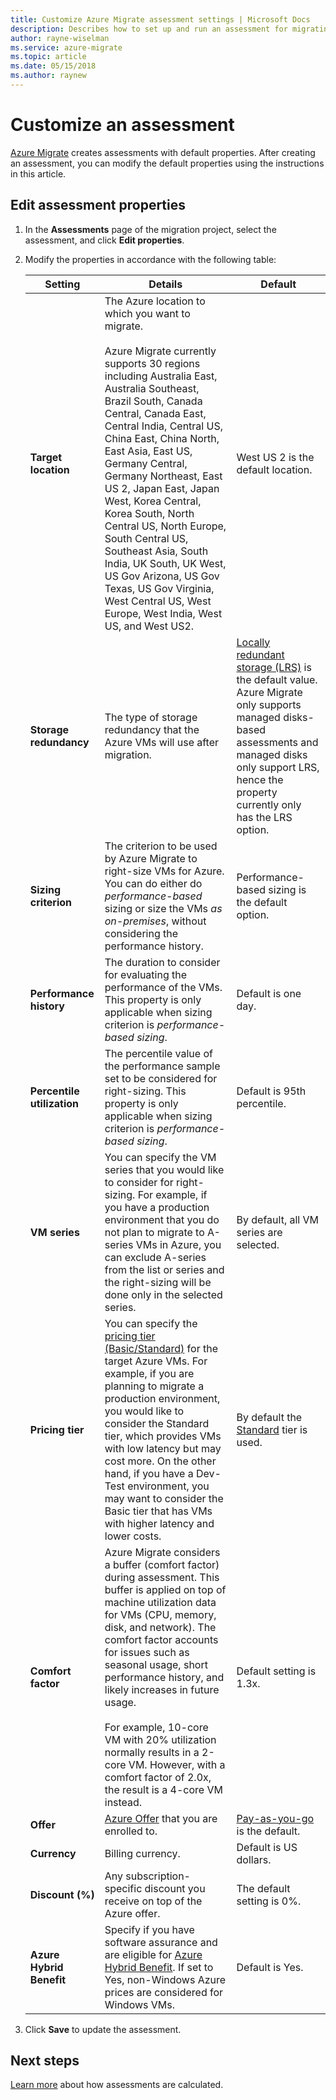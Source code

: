 ```yaml
---
title: Customize Azure Migrate assessment settings | Microsoft Docs
description: Describes how to set up and run an assessment for migrating VMware VMs to Azure using the Azure Migration Planner
author: rayne-wiselman
ms.service: azure-migrate
ms.topic: article
ms.date: 05/15/2018
ms.author: raynew
---
```


# Customize an assessment

[Azure Migrate](migrate-overview.md) creates assessments with default properties. After creating an assessment, you can modify the default properties using the instructions in this article.


## Edit assessment properties

1. In the **Assessments** page of the migration project, select the assessment, and click **Edit properties**.
2. Modify the properties in accordance with the following table:

    **Setting** | **Details** | **Default**
    --- | --- | ---
    **Target location** | The Azure location to which you want to migrate.<br/><br/> Azure Migrate currently supports 30 regions including Australia East, Australia Southeast, Brazil South, Canada Central, Canada East, Central India, Central US, China East, China North, East Asia, East US, Germany Central, Germany Northeast, East US 2, Japan East, Japan West, Korea Central, Korea South, North Central US, North Europe, South Central US, Southeast Asia, South India, UK South, UK West, US Gov Arizona, US Gov Texas, US Gov Virginia, West Central US, West Europe, West India, West US, and West US2. |  West US 2 is the default location.
    **Storage redundancy** | The type of storage redundancy that the Azure VMs will use after migration. | [Locally redundant storage (LRS)](../storage/common/storage-redundancy-lrs.md) is the default value. Azure Migrate only supports managed disks-based assessments and managed disks only support LRS, hence the property currently only has the LRS option.
    **Sizing criterion** | The criterion to be used by Azure Migrate to right-size VMs for Azure. You can do either do *performance-based* sizing or size the VMs *as on-premises*, without considering the performance history. | Performance-based sizing is the default option.
    **Performance history** | The duration to consider for evaluating the performance of the VMs. This property is only applicable when sizing criterion is *performance-based sizing*. | Default is one day.
    **Percentile utilization** | The percentile value of the performance sample set to be considered for right-sizing. This property is only applicable when sizing criterion is *performance-based sizing*.  | Default is 95th percentile.
    **VM series** | You can specify the VM series that you would like to consider for right-sizing. For example, if you have a production environment that you do not plan to migrate to A-series VMs in Azure, you can exclude A-series from the list or series and the right-sizing will be done only in the selected series. | By default, all VM series are selected.
    **Pricing tier** | You can specify the [pricing tier (Basic/Standard)](../virtual-machines/windows/sizes-general.md) for the target Azure VMs. For example, if you are planning to migrate a production environment, you would like to consider the Standard tier, which provides VMs with low latency but may cost more. On the other hand, if you have a Dev-Test environment, you may want to consider the Basic tier that has VMs with higher latency and lower costs. | By default the [Standard](../virtual-machines/windows/sizes-general.md) tier is used.
    **Comfort factor** | Azure Migrate considers a buffer (comfort factor) during assessment. This buffer is applied on top of machine utilization data for VMs (CPU, memory, disk, and network). The comfort factor accounts for issues such as seasonal usage, short performance history, and likely increases in future usage.<br/><br/> For example, 10-core VM with 20% utilization normally results in a 2-core VM. However, with a comfort factor of 2.0x, the result is a 4-core VM instead. | Default setting is 1.3x.
    **Offer** | [Azure Offer](https://azure.microsoft.com/support/legal/offer-details/) that you are enrolled to. | [Pay-as-you-go](https://azure.microsoft.com/offers/ms-azr-0003p/) is the default.
    **Currency** | Billing currency. | Default is US dollars.
    **Discount (%)** | Any subscription-specific discount you receive on top of the Azure offer. | The default setting is 0%.
    **Azure Hybrid Benefit** | Specify if you have software assurance and are eligible for [Azure Hybrid Benefit](https://azure.microsoft.com/pricing/hybrid-use-benefit/). If set to Yes, non-Windows Azure prices are considered for Windows VMs. | Default is Yes.

3. Click **Save** to update the assessment.


## Next steps

[Learn more](concepts-assessment-calculation.md) about how assessments are calculated.
